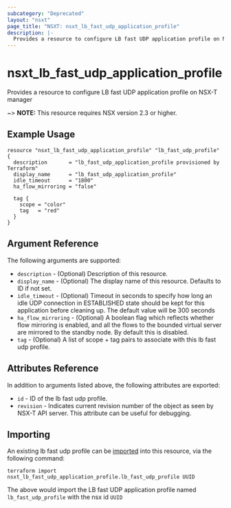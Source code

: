 ```yaml
---
subcategory: "Deprecated"
layout: "nsxt"
page_title: "NSXT: nsxt_lb_fast_udp_application_profile"
description: |-
  Provides a resource to configure LB fast UDP application profile on NSX-T manager
---
```


# nsxt_lb_fast_udp_application_profile

Provides a resource to configure LB fast UDP application profile on NSX-T manager

~> **NOTE:** This resource requires NSX version 2.3 or higher.

## Example Usage

```hcl
resource "nsxt_lb_fast_udp_application_profile" "lb_fast_udp_profile" {
  description       = "lb_fast_udp_application_profile provisioned by Terraform"
  display_name      = "lb_fast_udp_application_profile"
  idle_timeout      = "1800"
  ha_flow_mirroring = "false"

  tag {
    scope = "color"
    tag   = "red"
  }
}
```

## Argument Reference

The following arguments are supported:

* `description` - (Optional) Description of this resource.
* `display_name` - (Optional) The display name of this resource. Defaults to ID if not set.
* `idle_timeout` - (Optional) Timeout in seconds to specify how long an idle UDP connection in ESTABLISHED state should be kept for this application before cleaning up. The default value will be 300 seconds
* `ha_flow_mirroring` - (Optional) A boolean flag which reflects whether flow mirroring is enabled, and all the flows to the bounded virtual server are mirrored to the standby node. By default this is disabled.
* `tag` - (Optional) A list of scope + tag pairs to associate with this lb fast udp profile.


## Attributes Reference

In addition to arguments listed above, the following attributes are exported:

* `id` - ID of the lb fast udp profile.
* `revision` - Indicates current revision number of the object as seen by NSX-T API server. This attribute can be useful for debugging.


## Importing

An existing lb fast udp profile can be [imported][docs-import] into this resource, via the following command:

[docs-import]: https://www.terraform.io/cli/import

```
terraform import nsxt_lb_fast_udp_application_profile.lb_fast_udp_profile UUID
```

The above would import the LB fast UDP application profile named `lb_fast_udp_profile` with the nsx id `UUID`
